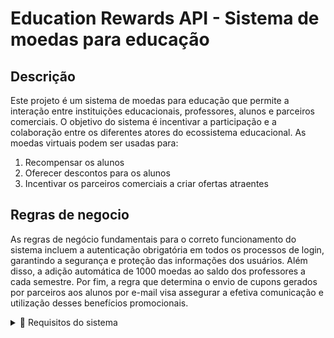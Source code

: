 # Education Rewards API - Sistema de moedas para educação

## Descrição

Este projeto é um sistema de moedas para educação que permite a interação entre instituições educacionais, professores, alunos e parceiros comerciais. O objetivo do sistema é incentivar a participação e a colaboração entre os diferentes atores do ecossistema educacional. As moedas virtuais podem ser usadas para:

1. Recompensar os alunos
2. Oferecer descontos para os alunos
3. Incentivar os parceiros comerciais a criar ofertas atraentes


## Regras de negocio

As regras de negócio fundamentais para o correto funcionamento do sistema incluem a autenticação obrigatória em todos os processos de login, garantindo a segurança e proteção das informações dos usuários. Além disso, a adição automática de 1000 moedas ao saldo dos professores a cada semestre. Por fim, a regra que determina o envio de cupons gerados por parceiros aos alunos por e-mail visa assegurar a efetiva comunicação e utilização desses benefícios promocionais.

<details>
    <summary>📝 Requisitos do sistema</summary>
    - ioioio
<details>

## Historia de Usuários
- I1 -> Eu como Intituição gostaria de exportar .csv para cadastro de professores.
- I2 -> Eu como Intituição gostaria de destivar uma conta professor.

- U1 -> Eu como usuário gostaria de fazer cadastro.
- U2 -> Eu como Usuário gostaria de fazer login.
- U3 -> Eu como Usuário gostaria de ver a conta
- U4 -> Eu como Usuário gostaria de deletar a conta.
- U5 -> Eu como Usuário gostaria de editar as informações de conta.

- C1 -> Eu como Cliente gostaria de ver meu Saldo de moedas.
- C2 -> Eu como Cliente gostaria de ver meu historico e extrato.

- P1 -> Eu como Professor gostaria de fazer transferencias aos meus alunos.

- A1 -> Eu como Aluno gostaria de comprar Ofertas.
- A2 -> Eu como Aluno gostaria de ver Cupom.

- Pa1 -> Eu como Parceiro gostaria de criar Oferta.
- Pa2 -> Eu como Parceiro gostaria de verificar se um Cupom é válido.
- Pa3 -> Eu como Parceiro gostaria tornar Cupom invalido.

  
### [Diagramas](./docs/docs.md/#diagramas)

#### [Back](#sumário)
